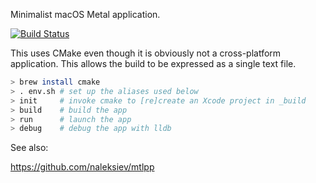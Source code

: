 Minimalist macOS Metal application.

[![Build Status](https://travis-ci.org/prideout/parm.svg?branch=master)](https://travis-ci.org/prideout/parm)

This uses CMake even though it is obviously not a cross-platform application.  This allows the build to be expressed as a single text file.

```bash
> brew install cmake
> . env.sh # set up the aliases used below
> init     # invoke cmake to [re]create an Xcode project in _build
> build    # build the app
> run      # launch the app
> debug    # debug the app with lldb
```

See also:

https://github.com/naleksiev/mtlpp